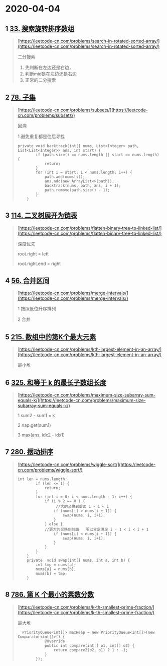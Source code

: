 # 2020-04-04

## 1 [33. 搜索旋转排序数组](https://leetcode-cn.com/problems/search-in-rotated-sorted-array/)

> [https://leetcode-cn.com/problems/search-in-rotated-sorted-array/](https://leetcode-cn.com/problems/search-in-rotated-sorted-array/)
>
> 二分搜索
>
> 1. 先判断在左边还是右边，
> 2. 判断mid是在左边还是右边
> 3. 正常的二分搜索

## 2 [78. 子集](https://leetcode-cn.com/problems/subsets/)

> [https://leetcode-cn.com/problems/subsets/](https://leetcode-cn.com/problems/subsets/)
>
> 回溯
>
> 1.避免重复都是往后寻找
>
> ```
> private void backtrack(int[] nums, List<Integer> path, List<List<Integer>> ans, int start) {
>         if (path.size() == nums.length || start == nums.length) {
>             return;
>         }
>         for (int i = start; i < nums.length; i++) {
>             path.add(nums[i]);
>             ans.add(new ArrayList<>(path));
>             backtrack(nums, path, ans, i + 1);
>             path.remove(path.size() - 1);
>         }
>     }
> ```

## 3 [114. 二叉树展开为链表](https://leetcode-cn.com/problems/flatten-binary-tree-to-linked-list/)

> [https://leetcode-cn.com/problems/flatten-binary-tree-to-linked-list/](https://leetcode-cn.com/problems/flatten-binary-tree-to-linked-list/)
>
> 深度优先
>
> root.right = left
>
> root.right.end = right

## 4 [56. 合并区间](https://leetcode-cn.com/problems/merge-intervals/)

> [https://leetcode-cn.com/problems/merge-intervals/](https://leetcode-cn.com/problems/merge-intervals/)
>
> 1 按照低位升序排列
>
> 2 合并

## 5 [215. 数组中的第K个最大元素](https://leetcode-cn.com/problems/kth-largest-element-in-an-array/)

> [https://leetcode-cn.com/problems/kth-largest-element-in-an-array/](https://leetcode-cn.com/problems/kth-largest-element-in-an-array/)
>
> 最小堆

## 6 [325. 和等于 k 的最长子数组长度](https://leetcode-cn.com/problems/maximum-size-subarray-sum-equals-k/)

> [https://leetcode-cn.com/problems/maximum-size-subarray-sum-equals-k/](https://leetcode-cn.com/problems/maximum-size-subarray-sum-equals-k/)
>
> 1 sum2 - sum1 = k
>
> 2 nap.get\(sum1\)
>
> 3 max\(ans, idx2 - idx1\)

## 7 [280. 摆动排序](https://leetcode-cn.com/problems/wiggle-sort/)

> [https://leetcode-cn.com/problems/wiggle-sort/](https://leetcode-cn.com/problems/wiggle-sort/)
>
> ```
> int len = nums.length;
>         if (len <= 1) {
>             return;
>         }
>         for (int i = 0; i < nums.length - 1; i++) {
>             if (i % 2 == 0 ) {
>                  //大的交换到后面 i - 1 < i
>                 if (nums[i] > nums[i + 1]) {
>                     swap(nums, i, i+1);
>                 }
>             } else {
>             //更大的交换到前面   所以肯定满足 i - 1 < i < i + 1
>                 if (nums[i] < nums[i + 1]) {
>                     swap(nums, i, i+1);
>                 }
>             }
>         }
>     }
>     private  void swap(int[] nums, int a, int b) {
>         int tmp = nums[a];
>         nums[a] = nums[b];
>         nums[b] = tmp;
>     }
> ```

## 8 [786. 第 K 个最小的素数分数](https://leetcode-cn.com/problems/k-th-smallest-prime-fraction/)

> [https://leetcode-cn.com/problems/k-th-smallest-prime-fraction/](https://leetcode-cn.com/problems/k-th-smallest-prime-fraction/)
>
> 最大堆
>
> ```
>   PriorityQueue<int[]> maxHeap = new PriorityQueue<int[]>(new Comparator<int[]>() {
>             @Override
>             public int compare(int[] o1, int[] o2) {
>                 return compare2(o2, o1) ? 1 : -1;
>             }
>         });
> ```



